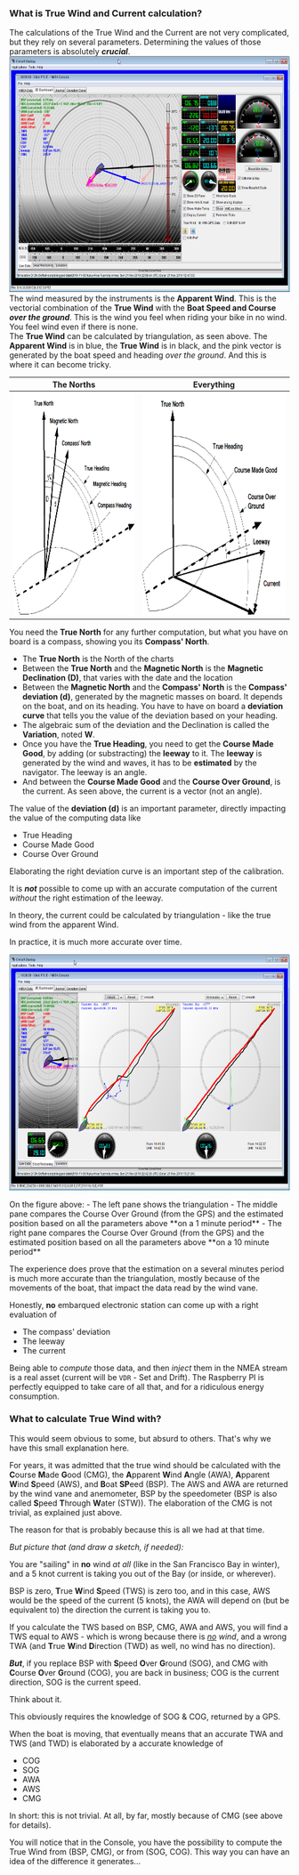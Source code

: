 ### What is True Wind and Current calculation?
The calculations of the True Wind and the Current are not very complicated, but they rely on several parameters. Determining the values of those parameters is absolutely **_crucial_**.
<img src="img/tw.png" width="634" height="424" alt="All the calculation elements" title="All the calculation elements">
The wind measured by the instruments is the **Apparent Wind**. This is the vectorial combination of the **True Wind** with the **Boat Speed and Course _over the ground_**. This is the wind you feel when riding your bike in no wind. You feel wind even if there is none.
<br>
The **True Wind** can be calculated by triangulation, as seen above. The **Apparent Wind** is in blue, the **True Wind** is in black, and the pink vector is generated by the boat speed and heading _over the ground_. And this is where it can become tricky.

| The Norths | Everything |
|:---:|:---:|
|<img src="img/headings.png" width="397" height="400" alt="All the headings" title="All the headings">|<img src="img/all.vectors.png" width="450" height="400" alt="All the calculation elements" title="All the calculation elements">|

You need the **True North** for any further computation, but what you have on board is a compass, showing you its **Compass' North**.

- The **True North** is the North of the charts
- Between the **True North** and the **Magnetic North** is the **Magnetic Declination (D)**, that varies with the date and the location
- Between the **Magnetic North** and the **Compass' North** is the **Compass' deviation (d)**, generated by the magnetic masses on board. It depends on the boat, and on its heading. You have to have on board a **deviation curve** that tells you the value of the deviation based on your heading.
- The algebraic sum of the deviation and the Declination is called the **Variation**, noted **W**.
- Once you have the **True Heading**, you need to get the **Course Made Good**, by adding (or substracting) the **leeway** to it. The **leeway** is generated by the wind and waves, it has to be **estimated** by the navigator. The leeway is an angle.
- And between the **Course Made Good** and the **Course Over Ground**, is the current. As seen above, the current is a vector (not an angle).

The value of the **deviation (d)** is an important parameter, directly impacting the value of the computing data like

- True Heading
- Course Made Good
- Course Over Ground

Elaborating the right deviation curve is an important step of the calibration.

It is _**not**_ possible to come up with an accurate computation of the current _without_ the right estimation of the leeway.

In theory, the current could be calculated by triangulation - like the true wind from the apparent Wind.

In practice, it is much more accurate over time.
<p style="text-align: center;">
  <img src="img/current.png" width="634" height="424" alt="Current over Time" title="Current over Time">
</p>
On the figure above:
- The left pane shows the triangulation
- The middle pane compares the Course Over Ground (from the GPS) and the estimated position based on all the parameters above **on a 1 minute period**
- The right pane compares the Course Over Ground (from the GPS) and the estimated position based on all the parameters above **on a 10 minute period**

The experience does prove that the estimation on a several minutes period is much more accurate than the triangulation, mostly because of the movements of the boat, that impact the data read by the wind vane.

Honestly, **no** embarqued electronic station can come up with a right evaluation of
- The compass' deviation
- The leeway
- The current

Being able to _compute_ those data, and then _inject_ them in the NMEA stream is a real asset (current will be `VDR` - Set and Drift). The Raspberry PI is perfectly equipped to take care of all that, and for a ridiculous energy consumption.

### What to calculate True Wind with?

This would seem obvious to some, but absurd to others. That's why we have this small explanation here.

For years, it was admitted that the true wind should be calculated with the **C**ourse **M**ade **G**ood (CMG), the **A**pparent **W**ind **A**ngle (AWA), **A**pparent **W**ind **S**peed (AWS), and **B**oat **SP**eed (BSP). The AWS and AWA are returned by the wind vane and anemometer, BSP by the speedometer (BSP is also called **S**peed **T**hrough **W**ater (STW)). The elaboration of the CMG is not trivial, as explained just above.

The reason for that is probably because this is all we had at that time.


_But picture that (and draw a sketch, if needed):_

You are "sailing" in **no** wind _at all_ (like in the San Francisco Bay in winter), and a 5 knot current is taking you out of the Bay (or inside, or wherever).

BSP is zero, **T**rue **W**ind **S**peed (TWS) is zero too, and in this case, AWS would be the speed of the current (5 knots), the AWA will depend on (but be equivalent to) the direction the current is taking you to.

If you calculate the TWS based on BSP, CMG, AWA and AWS, you will find a TWS equal to AWS - which is wrong because there is _<u>no</u> wind_, and a wrong TWA (and **T**rue **W**ind **D**irection (TWD) as well, no wind has no direction).

**_But_**, if you replace BSP with **S**peed **O**ver **G**round (SOG), and CMG with **C**ourse **O**ver **G**round (COG), you are back in business; COG is the current direction, SOG is the current speed.

Think about it.


This obviously requires the knowledge of SOG &amp; COG, returned by a GPS.


When the boat is moving, that eventually means that an accurate TWA and TWS (and TWD) is elaborated by a accurate knowledge of
- COG
- SOG
- AWA
- AWS
- CMG

In short: this is not trivial. At all, by far, mostly because of CMG (see above for details).

You will notice that in the Console, you have the possibility to compute the True Wind from (BSP, CMG), or from (SOG, COG). This way you can have an idea of the difference it generates...

